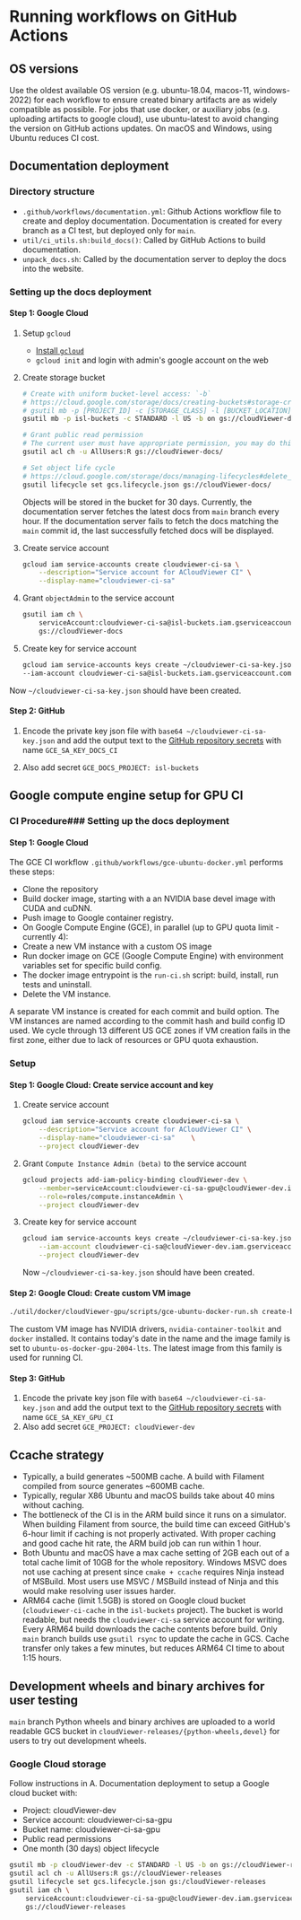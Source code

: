 # Running workflows on GitHub Actions

## OS versions

Use the oldest available OS version (e.g. ubuntu-18.04, macos-11, windows-2022)
for each workflow to ensure created binary artifacts are as widely compatible as
possible. For jobs that use docker, or auxiliary jobs (e.g. uploading artifacts
to google cloud), use ubuntu-latest to avoid changing the version on GitHub
actions updates. On macOS and Windows, using Ubuntu reduces CI cost.

## Documentation deployment

### Directory structure

-   `.github/workflows/documentation.yml`: Github Actions workflow file to
    create and deploy documentation. Documentation is created for every branch
    as a CI test, but deployed only for `main`.
-   `util/ci_utils.sh:build_docs()`: Called by GitHub Actions to build documentation.
-   `unpack_docs.sh`: Called by the documentation server to deploy the docs into
    the website.

### Setting up the docs deployment

#### Step 1: Google Cloud

1.  Setup `gcloud`
    -   [Install `gcloud`](https://cloud.google.com/sdk/install)
    -   `gcloud init` and login with admin's google account on the web
2.  Create storage bucket

    ```bash
    # Create with uniform bucket-level access: `-b`
    # https://cloud.google.com/storage/docs/creating-buckets#storage-create-bucket-gsutil
    # gsutil mb -p [PROJECT_ID] -c [STORAGE_CLASS] -l [BUCKET_LOCATION] -b on gs://[BUCKET_NAME]/
    gsutil mb -p isl-buckets -c STANDARD -l US -b on gs://cloudViewer-docs/

    # Grant public read permission
    # The current user must have appropriate permission, you may do this in the web interface
    gsutil acl ch -u AllUsers:R gs://cloudViewer-docs/

    # Set object life cycle
    # https://cloud.google.com/storage/docs/managing-lifecycles#delete_an_object
    gsutil lifecycle set gcs.lifecycle.json gs://cloudViewer-docs/
    ```

    Objects will be stored in the bucket for 30 days. Currently, the
    documentation server fetches the latest docs from `main` branch every hour.
    If the documentation server fails to fetch the docs matching the `main`
    commit id, the last successfully fetched docs will be displayed.
3.  Create service account
    ```bash
    gcloud iam service-accounts create cloudviewer-ci-sa \
        --description="Service account for ACloudViewer CI" \
        --display-name="cloudviewer-ci-sa"
    ```
4.  Grant `objectAdmin` to the service account
    ```bash
    gsutil iam ch \
        serviceAccount:cloudviewer-ci-sa@isl-buckets.iam.gserviceaccount.com:objectAdmin \
        gs://cloudViewer-docs
    ```
5.  Create key for service account
    ```bash
    gcloud iam service-accounts keys create ~/cloudviewer-ci-sa-key.json \
    --iam-account cloudviewer-ci-sa@isl-buckets.iam.gserviceaccount.com
    ```

Now `~/cloudviewer-ci-sa-key.json` should have been created.

#### Step 2: GitHub

1.  Encode the private key json file with `base64 ~/cloudviewer-ci-sa-key.json` and
    add the output text to the
    [GitHub repository secrets](https://github.com/Asher-1/ACloudViewer/settings/secrets)
    with name `GCE_SA_KEY_DOCS_CI`

2.  Also add secret `GCE_DOCS_PROJECT: isl-buckets`

## Google compute engine setup for GPU CI

### CI Procedure### Setting up the docs deployment

#### Step 1: Google Cloud

The GCE CI workflow `.github/workflows/gce-ubuntu-docker.yml` performs these steps:

-   Clone the repository
-   Build docker image, starting with a an NVIDIA base devel image with CUDA and
    cuDNN.
-   Push image to Google container registry.
-   On Google Compute Engine (GCE), in parallel (up to GPU quota limit - currently
    4):
-   Create a new VM instance with a custom OS image
-   Run docker image on GCE (Google Compute Engine) with environment variables
    set for specific build config.
-   The docker image entrypoint is the `run-ci.sh` script: build, install, run
    tests and uninstall.
-   Delete the VM instance.

A separate VM instance is created for each commit and build option. The VM
instances are named according to the commit hash and build config ID used. We
cycle through 13 different US GCE zones if VM creation fails in the first zone,
either due to lack of resources or GPU quota exhaustion.

### Setup

#### Step 1: Google Cloud: Create service account and key

1.  Create service account
    ```bash
    gcloud iam service-accounts create cloudviewer-ci-sa \
        --description="Service account for ACloudViewer CI" \
        --display-name="cloudviewer-ci-sa"    \
        --project cloudViewer-dev
    ```
2.  Grant `Compute Instance Admin (beta)` to the service account
    ```bash
    gcloud projects add-iam-policy-binding cloudViewer-dev \
        --member=serviceAccount:cloudviewer-ci-sa-gpu@cloudViewer-dev.iam.gserviceaccount.com \
        --role=roles/compute.instanceAdmin \
        --project cloudViewer-dev
    ```
3.  Create key for service account
    ```bash
    gcloud iam service-accounts keys create ~/cloudviewer-ci-sa-key.json \
        --iam-account cloudviewer-ci-sa@cloudViewer-dev.iam.gserviceaccount.com \
        --project cloudViewer-dev
    ```
    Now `~/cloudviewer-ci-sa-key.json` should have been created.

#### Step 2: Google Cloud: Create custom VM image

```bash
./util/docker/cloudViewer-gpu/scripts/gce-ubuntu-docker-run.sh create-base-vm-image
```

The custom VM image has NVIDIA drivers, `nvidia-container-toolkit` and `docker`
installed. It contains today's date in the name and the image family is set to
`ubuntu-os-docker-gpu-2004-lts`. The latest image from this family is
used for running CI.

#### Step 3: GitHub

1.  Encode the private key json file with `base64 ~/cloudviewer-ci-sa-key.json` and
    add the output text to the
    [GitHub repository secrets](https://github.com/Asher-1/ACloudViewer/settings/secrets)
    with name `GCE_SA_KEY_GPU_CI`
2.  Also add secret `GCE_PROJECT: cloudViewer-dev`

## Ccache strategy

-   Typically, a build generates ~500MB cache. A build with Filament compiled from
    source generates ~600MB cache.
-   Typically, regular X86 Ubuntu and macOS builds take about 40 mins without
    caching.
-   The bottleneck of the CI is in the ARM build since it runs on a simulator.
    When building Filament from source, the build time can exceed GitHub's 6-hour
    limit if caching is not properly activated. With proper caching and good cache
    hit rate, the ARM build job can run within 1 hour.
-   Both Ubuntu and macOS have a max cache setting of 2GB each out of a total
    cache limit of 10GB for the whole repository. Windows MSVC does not use
    caching at present since `cmake + ccache` requires Ninja instead of MSBuild.
    Most users use MSVC / MSBuild instead of Ninja and this would make resolving
    user issues harder.
-   ARM64 cache (limit 1.5GB) is stored on Google cloud bucket
    (`cloudviewer-ci-cache` in the `isl-buckets` project). The bucket is world
    readable, but needs the `cloudviewer-ci-sa` service account for writing. Every
    ARM64 build downloads the cache contents before build. Only `main` branch
    builds use `gsutil rsync` to update the cache in GCS. Cache transfer only
    takes a few minutes, but reduces ARM64 CI time to about 1:15 hours.

## Development wheels and binary archives for user testing

`main` branch Python wheels and binary archives are uploaded to a world
readable GCS bucket in `cloudViewer-releases/{python-wheels,devel}` for users
to try out development wheels.

### Google Cloud storage

Follow instructions in A. Documentation deployment to setup a Google cloud
bucket with:

-   Project: cloudViewer-dev
-   Service account: cloudviewer-ci-sa-gpu
-   Bucket name: cloudviewer-ci-sa-gpu
-   Public read permissions
-   One month (30 days) object lifecycle

```bash
gsutil mb -p cloudViewer-dev -c STANDARD -l US -b on gs://cloudViewer-releases
gsutil acl ch -u AllUsers:R gs://cloudViewer-releases
gsutil lifecycle set gcs.lifecycle.json gs:/cloudViewer-releases
gsutil iam ch \
    serviceAccount:cloudviewer-ci-sa-gpu@cloudViewer-dev.iam.gserviceaccount.com:objectAdmin \
    gs://cloudViewer-releases
```
